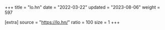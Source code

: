 +++
title = "lo.hn"
date = "2022-03-22"
updated = "2023-08-06"
weight = 597

[extra]
source = "https://lo.hn/"
ratio = 100
size = 1
+++

